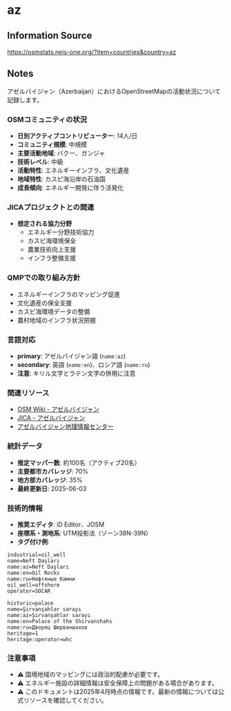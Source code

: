 # az

## Information Source
https://osmstats.neis-one.org/?item=countries&country=az

## Notes
アゼルバイジャン（Azerbaijan）におけるOpenStreetMapの活動状況について記録します。

### OSMコミュニティの状況
- **日別アクティブコントリビューター**: 14人/日
- **コミュニティ規模**: 中規模
- **主要活動地域**: バクー、ガンジャ
- **技術レベル**: 中級
- **活動特性**: エネルギーインフラ、文化遺産
- **地域特性**: カスピ海沿岸の石油国
- **成長傾向**: エネルギー開発に伴う活発化

### JICAプロジェクトとの関連
- **想定される協力分野**
  - エネルギー分野技術協力
  - カスピ海環境保全
  - 農業技術向上支援
  - インフラ整備支援

### QMPでの取り組み方針
- エネルギーインフラのマッピング促進
- 文化遺産の保全支援
- カスピ海環境データの整備
- 農村地域のインフラ状況把握

### 言語対応
- **primary**: アゼルバイジャン語 (`name:az`)
- **secondary**: 英語 (`name:en`)、ロシア語 (`name:ru`)
- **注意**: キリル文字とラテン文字の併用に注意

### 関連リソース
- [OSM Wiki - アゼルバイジャン](https://wiki.openstreetmap.org/wiki/Azerbaijan)
- [JICA - アゼルバイジャン](https://www.jica.go.jp/azerbaijan/)
- [アゼルバイジャン地理情報センター](http://www.azgeo.az/)

### 統計データ
- **推定マッパー数**: 約100名（アクティブ20名）
- **主要都市カバレッジ**: 70%
- **地方部カバレッジ**: 35%
- **最終更新日**: 2025-06-03

### 技術的情報
- **推奨エディタ**: iD Editor、JOSM
- **座標系・測地系**: UTM投影法（ゾーン38N-39N）
- **タグ付け例**:
```
industrial=oil_well
name=Neft Daşları
name:az=Neft Daşları
name:en=Oil Rocks
name:ru=Нефтяные Камни
oil_well=offshore
operator=SOCAR
```

```
historic=palace
name=Şirvanşahlar sarayı
name:az=Şirvanşahlar sarayı
name:en=Palace of the Shirvanshahs
name:ru=Дворец Ширваншахов
heritage=1
heritage:operator=whc
```

### 注意事項
- ⚠️ 国境地域のマッピングには政治的配慮が必要です。
- ⚠️ エネルギー施設の詳細情報は安全保障上の問題がある場合があります。
- ⚠️ このドキュメントは2025年4月時点の情報です。最新の情報については公式リソースを確認してください。
